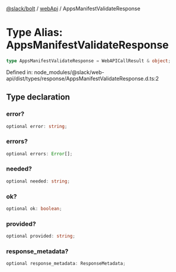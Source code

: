 [@slack/bolt](../../../../index.md) / [webApi](../index.md) / AppsManifestValidateResponse

# Type Alias: AppsManifestValidateResponse

```ts
type AppsManifestValidateResponse = WebAPICallResult & object;
```

Defined in: node\_modules/@slack/web-api/dist/types/response/AppsManifestValidateResponse.d.ts:2

## Type declaration

### error?

```ts
optional error: string;
```

### errors?

```ts
optional errors: Error[];
```

### needed?

```ts
optional needed: string;
```

### ok?

```ts
optional ok: boolean;
```

### provided?

```ts
optional provided: string;
```

### response\_metadata?

```ts
optional response_metadata: ResponseMetadata;
```
